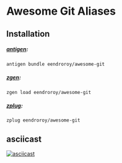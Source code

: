# Awesome Git Aliases

## Installation

##### [antigen](https://github.com/zsh-users/antigen):

    antigen bundle eendroroy/awesome-git

##### [zgen](https://github.com/tarjoilija/zgen):

    zgen load eendroroy/awesome-git

##### [zplug](https://github.com/zplug/zplug):

    zplug eendroroy/awesome-git

## asciicast
[![asciicast](http://asciinema.org/a/134640.png)](https://asciinema.org/a/134640)
